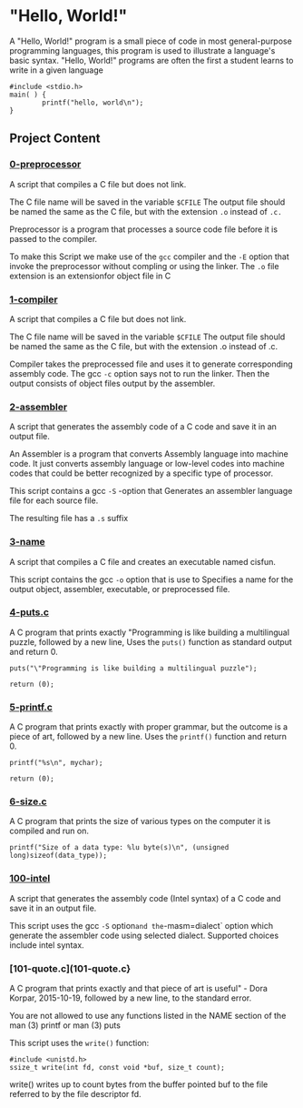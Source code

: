 # "Hello, World!"

A "Hello, World!" program is a small piece of code in most general-purpose programming languages, this program is used to illustrate a language's basic syntax. "Hello, World!" programs are often the first a student learns to write in a given language

```
#include <stdio.h>
main( ) {
        printf("hello, world\n");
}
```


## Project Content 

### [0-preprocessor](0-preprocessor)

A script that compiles a C file but does not link.

The C file name will be saved in the variable `$CFILE`
The output file should be named the same as the C file, but with the extension `.o` instead of `.c.`

Preprocessor is a program that processes a source code file before it is passed to the compiler.

To make this Script we make use of the `gcc` compiler and the `-E` option that invoke the preprocessor without compling or using the linker. The `.o` file extension is an extensionfor object file in C


### [1-compiler](1-compiler)

 A script that compiles a C file but does not link.

The C file name will be saved in the variable `$CFILE`
The output file should be named the same as the C file, but with the extension .o instead of .c.

Compiler takes the preprocessed file and uses it to generate corresponding assembly code. 
The gcc `-c` option says not to run the linker. Then the output consists of object files output by the assembler.


### [2-assembler](2-assembler)

A script that generates the assembly code of a C code and save it in an output file.

An Assembler is a program that converts Assembly language into machine code. It just converts assembly language or low-level codes into machine codes that could be better recognized by a specific type of processor.

This script contains a gcc `-S` -option that Generates an assembler language file for each source file.

The resulting file has a `.s` suffix


### [3-name](3-name)

A script that compiles a C file and creates an executable named cisfun.

This script contains the gcc `-o` option that is use to Specifies a name for the output object, assembler, executable, or preprocessed file.


### [4-puts.c](4-puts.c)

A C program that prints exactly "Programming is like building a multilingual puzzle, followed by a new line, Uses the `puts()` function as standard output and return 0.

```
puts("\"Programming is like building a multilingual puzzle");

return (0);

```
###  [5-printf.c](5-printf.c)

A  C program that prints exactly with proper grammar, but the outcome is a piece of art, followed by a new line. Uses the `printf()` function and return 0.

```
printf("%s\n", mychar);

return (0);

```


### [6-size.c](6-size.c)

A  C program that prints the size of various types on the computer it is compiled and run on.

```
printf("Size of a data type: %lu byte(s)\n", (unsigned long)sizeof(data_type));

```

### [100-intel](100-intel)

A script that generates the assembly code (Intel syntax) of a C code and save it in an output file.

This script uses the gcc `-S` option` and the `-masm=dialect` option which generate the assembler code  using selected dialect. Supported choices include intel syntax.


### [101-quote.c](101-quote.c}

A C program that prints exactly and that piece of art is useful" - Dora Korpar, 2015-10-19, followed by a new line, to the standard error.

You are not allowed to use any functions listed in the NAME section of the man (3) printf or man (3) puts

This script uses the `write()` function:

```
#include <unistd.h>
ssize_t write(int fd, const void *buf, size_t count);

```

write() writes up to count bytes from the buffer pointed buf to the file referred to by the file descriptor fd.


